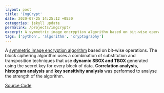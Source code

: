 ```yaml
---
layout: post
title: 'ImgCrypt'
date: 2020-07-25 14:25:12 +0530
categories: jekyll update
permalink: /projects/imgcrypt/
excerpt: A symmetric image encryption algorithm based on bit-wise operations implemented in Python.
tags: ['python', 'algorithm', 'cryptography']
---
```


A [symmetric image encryption algorithm][paper-link] based on bit-wise operations. The block ciphering algorithm uses a combination of substitution and transposition techniques that use **dynamic SBOX and TBOX** generated using the secret key for every block of data. **Correlation analysis**, **histogram analysis** and **key sensitivity analysis** was performed to analyse the strength of the algorithm.

[Source Code][imgcrypt-src]

[paper-link]: https://www.researchgate.net/publication/276231104
[imgcrypt-src]: https://github.com/swatisbhat/ImgCrypt

